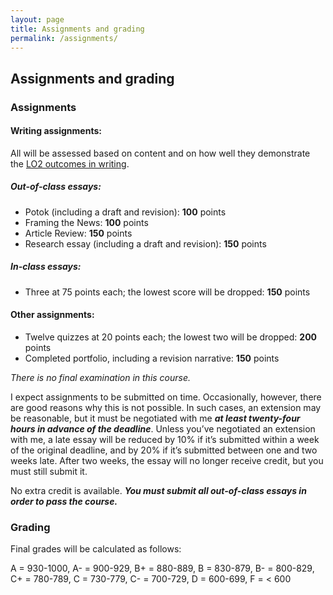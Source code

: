 ```yaml
---
layout: page
title: Assignments and grading
permalink: /assignments/
---
```


## Assignments and grading

### Assignments

#### Writing assignments:

All will be assessed based on content and on how well they demonstrate the [LO2 outcomes in writing](/about).

##### Out-of-class essays:

* Potok (including a draft and revision): **100** points
* Framing the News: **100** points
* Article Review: **150** points
* Research essay (including a draft and revision): **150** points

##### In-class essays:

* Three at 75 points each; the lowest score will be dropped: **150** points

#### Other assignments:

* Twelve quizzes at 20 points each; the lowest two will be dropped: **200** points
* Completed portfolio, including a revision narrative: **150** points

*There is no final examination in this course.*

I expect assignments to be submitted on time. Occasionally, however, there are good reasons why this is not possible. In such cases, an extension may be reasonable, but it must be negotiated with me ***at least twenty-four hours in advance of the deadline***. Unless you’ve negotiated an extension with me, a late essay will be reduced by 10% if it’s submitted within a week of the original deadline, and by 20% if it’s submitted between one and two weeks late. After two weeks, the essay will no longer receive credit, but you must still submit it.

No extra credit is available. ***You must submit all out-of-class essays in order to pass the course.***

### Grading

Final grades will be calculated as follows:

A = 930-1000, A- = 900-929, B+ = 880-889, B = 830-879, B- = 800-829, C+ = 780-789, C = 730-779, C- = 700-729, D = 600-699, F = < 600

